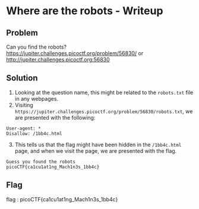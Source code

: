 # Where are the robots - Writeup

## Problem
Can you find the robots? https://jupiter.challenges.picoctf.org/problem/56830/ or http://jupiter.challenges.picoctf.org:56830

## Solution
1. Looking at the question name, this might be related to the `robots.txt` file in any webpages.
2. Visiting `https://jupiter.challenges.picoctf.org/problem/56830/robots.txt`, we are presented with the following:
```code
User-agent: *
Disallow: /1bb4c.html
```
3. This tells us that the flag might have been hidden in the `/1bb4c.html` page, and when we visit the page, we are presented with the flag.
```code
Guess you found the robots
picoCTF{ca1cu1at1ng_Mach1n3s_1bb4c}
```

## Flag
flag : picoCTF{ca1cu1at1ng_Mach1n3s_1bb4c}
